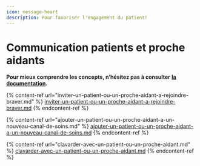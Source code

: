 ```yaml
---
icon: message-heart
description: Pour favoriser l'engagement du patient!
---
```


# Communication patients et proche aidants

**Pour mieux comprendre les concepts, n’hésitez pas à consulter** [**la documentation**](https://support.braver.net/pour-les-professionnels/communication-patients-et-proche-aidants)**.**

{% content-ref url="inviter-un-patient-ou-un-proche-aidant-a-rejoindre-braver.md" %}
[inviter-un-patient-ou-un-proche-aidant-a-rejoindre-braver.md](inviter-un-patient-ou-un-proche-aidant-a-rejoindre-braver.md)
{% endcontent-ref %}

{% content-ref url="ajouter-un-patient-ou-un-proche-aidant-a-un-nouveau-canal-de-soins.md" %}
[ajouter-un-patient-ou-un-proche-aidant-a-un-nouveau-canal-de-soins.md](ajouter-un-patient-ou-un-proche-aidant-a-un-nouveau-canal-de-soins.md)
{% endcontent-ref %}

{% content-ref url="clavarder-avec-un-patient-ou-un-proche-aidant.md" %}
[clavarder-avec-un-patient-ou-un-proche-aidant.md](clavarder-avec-un-patient-ou-un-proche-aidant.md)
{% endcontent-ref %}

